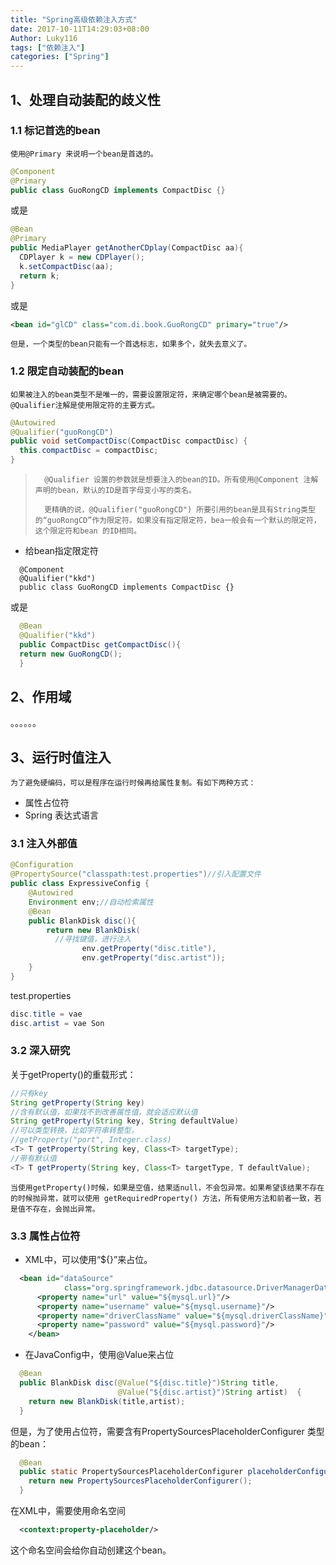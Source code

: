 ```yaml
---
title: "Spring高级依赖注入方式"
date: 2017-10-11T14:29:03+08:00
Author: Luky116
tags: ["依赖注入"]
categories: ["Spring"]
---
```




## 1、处理自动装配的歧义性

### 1.1 标记首选的bean

	使用@Primary 来说明一个bean是首选的。

~~~java
@Component
@Primary
public class GuoRongCD implements CompactDisc {}
~~~

或是

~~~java
@Bean
@Primary
public MediaPlayer getAnotherCDplay(CompactDisc aa){
  CDPlayer k = new CDPlayer();
  k.setCompactDisc(aa);
  return k;
}
~~~

或是

~~~XML
<bean id="glCD" class="com.di.book.GuoRongCD" primary="true"/>
~~~

	但是，一个类型的bean只能有一个首选标志，如果多个，就失去意义了。

### 1.2 限定自动装配的bean

	如果被注入的bean类型不是唯一的，需要设置限定符，来确定哪个bean是被需要的。@Qualifier注解是使用限定符的主要方式。

~~~java
@Autowired
@Qualifier("guoRongCD")
public void setCompactDisc(CompactDisc compactDisc) {
  this.compactDisc = compactDisc;
}
~~~

> 		@Qualifier 设置的参数就是想要注入的bean的ID。所有使用@Component 注解声明的bean，默认的ID是首字母变小写的类名。
> 		
> 		更精确的说，@Qualifier("guoRongCD") 所要引用的bean是具有String类型的“guoRongCD”作为限定符。如果没有指定限定符，bea一般会有一个默认的限定符，这个限定符和bean 的ID相同。

- 给bean指定限定符

~~~
  @Component
  @Qualifier("kkd")
  public class GuoRongCD implements CompactDisc {}
~~~

  或是

~~~java
  @Bean
  @Qualifier("kkd")
  public CompactDisc getCompactDisc(){
  return new GuoRongCD();
  }
~~~

## 2、作用域

。。。。。。

## 3、运行时值注入

	为了避免硬编码，可以是程序在运行时候再给属性复制。有如下两种方式：

- 属性占位符
- Spring 表达式语言

### 3.1 注入外部值

~~~java
@Configuration
@PropertySource("classpath:test.properties")//引入配置文件
public class ExpressiveConfig {
	@Autowired
	Environment env;//自动检索属性
	@Bean
	public BlankDisk disc(){
		return new BlankDisk(
          //寻找键值，进行注入
				env.getProperty("disc.title"),
				env.getProperty("disc.artist"));
	}
}
~~~

test.properties

~~~java
disc.title = vae
disc.artist = vae Son
~~~

### 3.2 深入研究

关于getProperty()的重载形式：

~~~java
//只有key
String getProperty(String key)
//含有默认值，如果找不到改善属性值，就会适应默认值
String getProperty(String key, String defaultValue)
//可以类型转换，比如字符串转整型，
//getProperty("port", Integer.class)
<T> T getProperty(String key, Class<T> targetType);
//带有默认值
<T> T getProperty(String key, Class<T> targetType, T defaultValue);
~~~

	当使用getProperty()时候，如果是空值，结果适null，不会包异常。如果希望该结果不存在的时候抛异常，就可以使用 getRequiredProperty() 方法，所有使用方法和前者一致，若是值不存在，会抛出异常。

### 3.3 属性占位符

- XML中，可以使用“${}”来占位。

~~~XML
  <bean id="dataSource"
  			class="org.springframework.jdbc.datasource.DriverManagerDataSource">
      <property name="url" value="${mysql.url}"/>
      <property name="username" value="${mysql.username}"/>
      <property name="driverClassName" value="${mysql.driverClassName}"/>
      <property name="password" value="${mysql.password}"/>	
  	</bean>
~~~


- 在JavaConfig中，使用@Value来占位

~~~java
  @Bean
  public BlankDisk disc(@Value("${disc.title}")String title,
                        @Value("${disc.artist}")String artist)	{
    return new BlankDisk(title,artist);
  }
~~~

  但是，为了使用占位符，需要含有PropertySourcesPlaceholderConfigurer 类型的bean：

~~~java
  @Bean
  public static PropertySourcesPlaceholderConfigurer placeholderConfigurer(){
    return new PropertySourcesPlaceholderConfigurer();
  }
~~~

  在XML中，需要使用命名空间

~~~XML
  <context:property-placeholder/>
~~~

  这个命名空间会给你自动创建这个bean。

